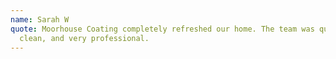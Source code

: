 ```yaml
---
name: Sarah W
quote: Moorhouse Coating completely refreshed our home. The team was quick,
  clean, and very professional.
---
```


